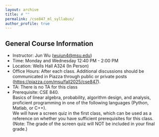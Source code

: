 ```yaml
---
layout: archive
title: # ""
permalink: /cse847_ml_syllabus/
author_profile: true
---
```



## General Course Information
- Instructor: Jun Wu (wujun4@msu.edu)
- Time: Monday and Wednesday 12:40 PM - 2:00 PM
- Location: Wells Hall A324 (In Person)
- Office Hours: After each class. Additional discussions should be communicated in Piazza through public or private posts (https://piazza.com/msu/fall2025/cse847).
- TA: There is no TA for this class
- Prerequisite: CSE 840.  
Basics of linear algebra, probability, algorithm design, and analysis, proficient programming in one of the following languages (Python, Matlab, or C++).  
We will have a screen quiz in the first class, which can be used as a reference on whether you have sufficient prerequisites for this class. (Note: The grade of the screen quiz will NOT be included in your final grade.)
